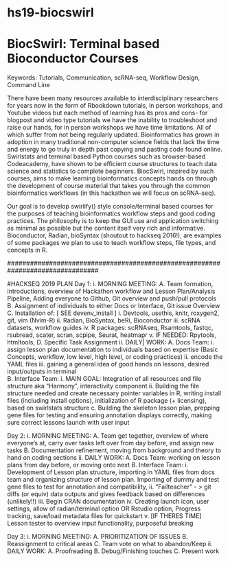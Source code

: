 # hs19-biocswirl

# BiocSwirl: Terminal based Bioconductor Courses 

Keywords: 
Tutorials, Communication, scRNA-seq, Workflow Design, Command Line

There have been many resources available to interdisciplinary researchers for years now in the form of Rbookdown tutorials, in person workshops, and Youtube videos but each method of learning has its pros and cons- for blogpost and video type tutorials we have the inability to troubleshoot and raise our hands, for in person workshops we have time limitations. All of which suffer from not being regularly updated. Bioinformatics has grown in adoption in many traditional non-computer science fields that lack the time and energy to go truly in depth past copying and pasting code found online. Swirlstats and terminal based Python courses such as browser-based Codeacademy, have shown to be efficient course structures to teach data science and statistics to complete beginners. BiocSwirl, inspired by such courses, aims to make learning bioinformatics concepts hands on through the development of course material that takes you through the common bioinformatics workflows (in this hackathon we will focus on scRNA-seq).

Our goal is to develop swirlify() style console/terminal based courses for the purposes of teaching bioinformatics workflow steps and good coding practices. The philosophy is to keep the GUI use and application switching as minimal as possible but the content itself very rich and informative. Bioconductor, Radian, bioSyntax (shoutout to hackseq 2016!), are examples of some packages we plan to use to teach workflow steps, file types, and concepts in R.



################################################################################


#HACKSEQ 2019 PLAN
Day 1: 
   i. MORNING  MEETING: 
       A. Team formation, introductions, overview of Hackathon workflow and Lesson Plan/Analysis Pipeline, Adding everyone to Github, Git overview and push/pull protocols 
       B. Assignment of individuals to either Docs or Interface, Git issue Overview
       C. Installation of:
	    [ SEE devenv_install ]
            i. Devtools, usethis, knitr, roxygen2, git, vim (Nvim-R)
            ii. Radian, BioSyntax, beRi, Bioconductor 
            iii. scRNA datasets, workflow guides 
            iv. R packages: scRNAseq, Rsamtools, fastqc, rsubread, scater, scran, scpipe, Seurat, heatmapr
            v. IF NEEDED: Rpytools, htmltools, 
        D. Specific Task Assignment 
  ii. DAILY| WORK: 
        A. Docs Team: 
            i. assign lesson plan documentation to individuals based on expertise (Basic Concepts, workflow, low level, high level, or coding practices) 
            ii. encode the YAML files
            iii. gaining a general idea of good hands on lessons, desired input/outputs in terminal  
        B. Interface Team: 
            i. MAIN GOAL: Integration of all resources and file structure aka “Harmony”, interactivity component
            ii. Building the file structure needed and create necessary pointer variables in R, writing install files (including install options), initialization of R package (+ licensing), based on swirlstats structure 
                    c. Building the skeleton lesson plan, prepping gene files for testing and ensuring annotation displays correctly, making sure correct lessons launch with user input  


Day 2: 
   i. MORNING MEETING: 
        A. Team get together, overview of where everyone’s at, carry over tasks left over from day before, and assign new tasks
        B. Documentation refinement, moving from background and theory to hand on coding sections
   ii. DAILY WORK:
        A. Docs Team: working on lesson plans from day before, or moving onto next 
        B. Interface Team: 
             i. Development of Lesson plan structure, importing in YAML files from docs team and organizing structure of lesson plan. Importing of dummy and test gene files to test for annotation and compatibility, 
             ii. “Failteacher” - > git diffs (or equiv) data outputs and gives feedback based on differences (unlikely!!) 
             iii. Begin CRAN documentation 
             iv. Creating launch icon, user settings, allow of radian/terminal option OR Rstudio option, Progress tracking, save/load metadata files for quickstart
             v. [IF THERES TIME] Lesson tester to overview input functionality, purposeful breaking  

Day 3:
   i. MORNING MEETING: 
         A. PRIORITIZATION OF ISSUES
         B. Reassignment to critical areas
         C. Team vote on what to abandon/Keep 
   ii. DAILY WORK: 
         A. Proofreading 
         B. Debug/Finishing touches 
         C. Present work 
